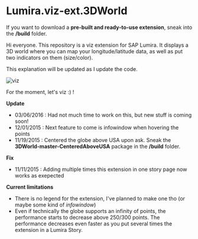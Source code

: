 # Lumira.viz-ext.3DWorld

If you want to download a **pre-built and ready-to-use extension**, sneak into the **/build** folder.

Hi everyone. This repository is a viz extension for SAP Lumira.
It displays a 3D world where you can map your longitude/latitude data, as well as put two indicators on them (size/color).

This explanation will be updated as I update the code.

![viz](http://s4.postimg.org/itkn96gtp/Screenshot07.png)

For the moment, let's viz :) !

**Update**
- 03/06/2016 : Had not much time to work on this, but new stuff is coming soon!
- 12/01/2015 : Next feature to come is infowindow when hovering the points
- 11/19/2015 : Centered the globe above USA upon ask. Sneak the **3DWorld-master-CenteredAboveUSA** package in the **/build** folder.

**Fix**
- 11/11/2015 : Adding multiple times this extension in one story page now works as exepected

**Current limitations**
- There is no legend for the extension, I've planned to make one tho (or maybe some kind of *infowindow*)
- Even if technically the globe supports an infinity of points, the performance starts to decrease above 250/300 points. The performance decreases even faster as you put several times the extension in a Lumira Story.
